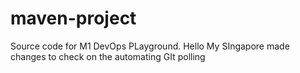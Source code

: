 # maven-project
Source code for M1 DevOps PLayground.
Hello My SIngapore
made changes to check on the automating GIt polling
